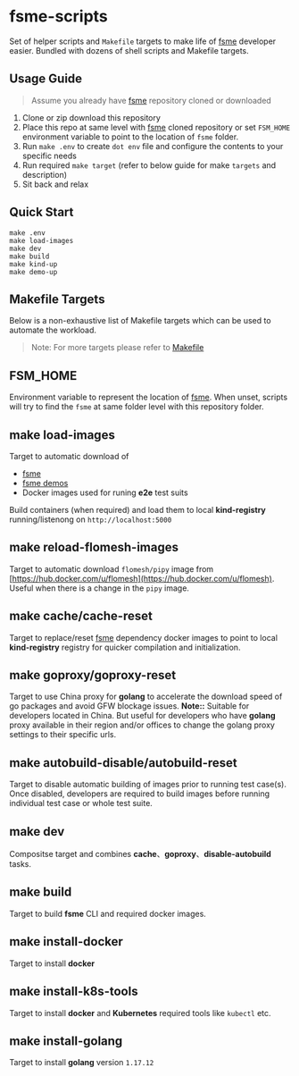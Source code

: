 # fsme-scripts

Set of helper scripts and `Makefile` targets to make life of [fsme](https://github.com/flomesh-io/fsme) developer easier. Bundled with dozens of shell scripts and Makefile targets.

## Usage Guide

> Assume you already have [fsme](https://github.com/flomesh-io/fsme) repository cloned or downloaded

1. Clone or zip download this repository
2. Place this repo at same level with [fsme](https://github.com/flomesh-io/fsme) cloned repository or set `FSM_HOME` environment variable to point to the location of `fsme` folder.
3. Run `make .env` to create `dot env` file and configure the contents to your specific needs
4. Run required `make target` (refer to below guide for make `targets` and description)
5. Sit back and relax 

## Quick Start

```
make .env
make load-images
make dev
make build
make kind-up
make demo-up
```

## Makefile Targets

Below is a non-exhaustive list of Makefile targets which can be used to automate the workload. 

> Note: For more targets please refer to [Makefile](Makefile)

## FSM_HOME

Environment variable to represent the location of [fsme](https://github.com/flomesh-io/fsme). When unset, scripts will try to find the `fsme` at same folder level with this repository folder.

## make load-images

Target to automatic download of
* [fsme](https://github.com/flomesh-io/fsme)
* [fsme demos](https://github.com/flomesh-io/fsme-demo)
* Docker images used for runing **e2e** test suits

Build containers (when required) and load them to local **kind-registry** running/listenong on `http://localhost:5000`

## make reload-flomesh-images

Target to automatic download `flomesh/pipy` image from [https://hub.docker.com/u/flomesh](https://hub.docker.com/u/flomesh). Useful when there is a change in the `pipy` image.

## make cache/cache-reset

Target to replace/reset [fsme](https://github.com/flomesh-io/fsme)  dependency docker images to point to local **kind-registry** registry for quicker compilation and initialization.

## make goproxy/goproxy-reset

Target to use China proxy for **golang** to accelerate the download speed of go packages and avoid GFW blockage issues.
**Note::** Suitable for developers located in China. But useful for developers who have **golang** proxy available in their region and/or offices to change the golang proxy settings to their specific urls.

## make autobuild-disable/autobuild-reset

Target to disable automatic building of images prior to running test case(s). Once disabled, developers are required to build images before running individual test case or whole test suite.

## make dev

Compositse target and combines **cache**、**goproxy**、**disable-autobuild** tasks.

## make build

Target to build **fsme** CLI and required docker images.

## make install-docker

Target to install **docker** 

## make install-k8s-tools

Target to install **docker** and **Kubernetes** required tools like `kubectl` etc.

## make install-golang

Target to install **golang** version `1.17.12`